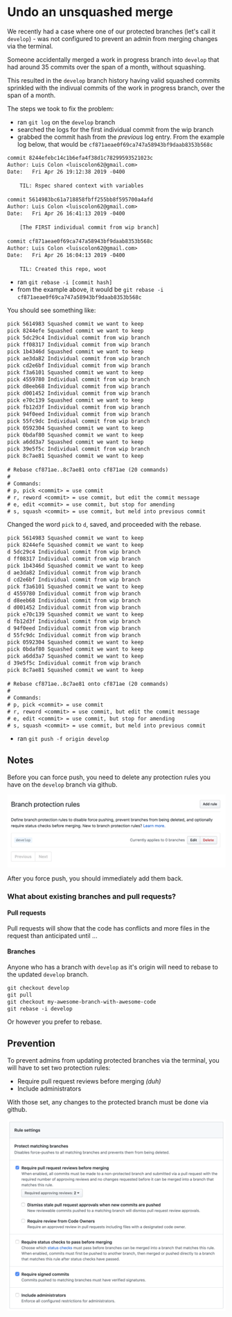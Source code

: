# Undo an unsquashed merge

We recently had a case where one of our protected branches (let's call it `develop`) - was not configured to prevent an admin from merging changes via the terminal.

Someone accidentally merged a work in progress branch into `develop` that had around 35 commits over the span of a month, without squashing.

This resulted in the `develop` branch history having valid squashed commits sprinkled with the indivual commits of the work in progress branch, over the span of a month.

The steps we took to fix the problem:

* ran `git log` on the `develop` branch
* searched the logs for the first individual commit from the wip branch
* grabbed the commit hash from the _previous_ log entry. From the example log below, that would be `cf871aeae0f69ca747a58943bf9daab8353b568c`

```
commit 8244efebc14c1b6efa4f38d1c78299593521023c
Author: Luis Colon <luiscolon62@gmail.com>
Date:   Fri Apr 26 19:12:38 2019 -0400

    TIL: Rspec shared context with variables

commit 5614983bc61a718858fbff255bb8f595700a4afd
Author: Luis Colon <luiscolon62@gmail.com>
Date:   Fri Apr 26 16:41:13 2019 -0400

    [The FIRST individual commit from wip branch]

commit cf871aeae0f69ca747a58943bf9daab8353b568c
Author: Luis Colon <luiscolon62@gmail.com>
Date:   Fri Apr 26 16:04:13 2019 -0400

    TIL: Created this repo, woot
```

* ran `git rebase -i [commit hash]`
* from the example above, it would be `git rebase -i cf871aeae0f69ca747a58943bf9daab8353b568c`

You should see something like:

```
pick 5614983 Squashed commit we want to keep
pick 8244efe Squashed commit we want to keep
pick 5dc29c4 Individual commit from wip branch
pick ff08317 Individual commit from wip branch
pick 1b4346d Squashed commit we want to keep
pick ae3da82 Individual commit from wip branch
pick cd2e6bf Individual commit from wip branch
pick f3a6101 Squashed commit we want to keep
pick 4559780 Individual commit from wip branch
pick d8eeb68 Individual commit from wip branch
pick d001452 Individual commit from wip branch
pick e70c139 Squashed commit we want to keep
pick fb12d3f Individual commit from wip branch
pick 94f0eed Individual commit from wip branch
pick 55fc9dc Individual commit from wip branch
pick 0592304 Squashed commit we want to keep
pick 0bdaf80 Squashed commit we want to keep
pick a6dd3a7 Squashed commit we want to keep
pick 39e5f5c Individual commit from wip branch
pick 8c7ae81 Squashed commit we want to keep

# Rebase cf871ae..8c7ae81 onto cf871ae (20 commands)
#
# Commands:
# p, pick <commit> = use commit
# r, reword <commit> = use commit, but edit the commit message
# e, edit <commit> = use commit, but stop for amending
# s, squash <commit> = use commit, but meld into previous commit
```

Changed the word `pick` to `d`, saved, and proceeded with the rebase.

```
pick 5614983 Squashed commit we want to keep
pick 8244efe Squashed commit we want to keep
d 5dc29c4 Individual commit from wip branch
d ff08317 Individual commit from wip branch
pick 1b4346d Squashed commit we want to keep
d ae3da82 Individual commit from wip branch
d cd2e6bf Individual commit from wip branch
pick f3a6101 Squashed commit we want to keep
d 4559780 Individual commit from wip branch
d d8eeb68 Individual commit from wip branch
d d001452 Individual commit from wip branch
pick e70c139 Squashed commit we want to keep
d fb12d3f Individual commit from wip branch
d 94f0eed Individual commit from wip branch
d 55fc9dc Individual commit from wip branch
pick 0592304 Squashed commit we want to keep
pick 0bdaf80 Squashed commit we want to keep
pick a6dd3a7 Squashed commit we want to keep
d 39e5f5c Individual commit from wip branch
pick 8c7ae81 Squashed commit we want to keep

# Rebase cf871ae..8c7ae81 onto cf871ae (20 commands)
#
# Commands:
# p, pick <commit> = use commit
# r, reword <commit> = use commit, but edit the commit message
# e, edit <commit> = use commit, but stop for amending
# s, squash <commit> = use commit, but meld into previous commit
```

* ran `git push -f origin develop`

## Notes

Before you can force push, you need to delete any protection rules you have on the `develop` branch via github.

![alt text](./images/github-branch-protection-rules.png)

After you force push, you should immediately add them back.

### What about existing branches and pull requests?

#### Pull requests

Pull requests will show that the code has conflicts and more files in the request than anticipated until ...

#### Branches

Anyone who has a branch with `develop` as it's origin will need to rebase to the updated `develop` branch.

```
git checkout develop
git pull
git checkout my-awesome-branch-with-awesome-code
git rebase -i develop
```

Or however you prefer to rebase.

## Prevention

To prevent admins from updating protected branches via the terminal, you will have to set two protection rules:

* Require pull request reviews before merging _(duh)_
* Include administrators

With those set, any changes to the protected branch must be done via github.

![alt text](./images/require-pull-requests-prevent-admin-terminal-changes.png)